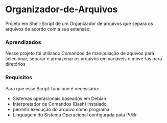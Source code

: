 # Organizador-de-Arquivos

Projeto em Shell-Script de um Organizador de arquivos que separa os arquivos de acordo com a sua extensão.
<h3>Aprendizados</h3>
Nesse projeto foi utilizado Comandos de manipulação de aquivos para selecionar, separar e armazenar os arquivos em variáveis e move-las para diretórios 
<h3>Requisitos</h3>
Para que esse Script-funcione é necessário:
<br>
<ul>
<li>Sistemas operacionais baseados em Debian</li>
<li>Interpretador de Comandos (Bash) instalado</li>
<li>permitir execução do arquivo como programa</li> 
<li>Linguagem do Sistema Operacional configurada pata Pt/Br</li>
</ul>
